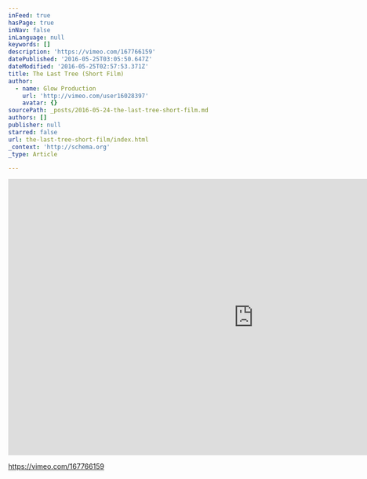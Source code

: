 ```yaml
---
inFeed: true
hasPage: true
inNav: false
inLanguage: null
keywords: []
description: 'https://vimeo.com/167766159'
datePublished: '2016-05-25T03:05:50.647Z'
dateModified: '2016-05-25T02:57:53.371Z'
title: The Last Tree (Short Film)
author:
  - name: Glow Production
    url: 'http://vimeo.com/user16028397'
    avatar: {}
sourcePath: _posts/2016-05-24-the-last-tree-short-film.md
authors: []
publisher: null
starred: false
url: the-last-tree-short-film/index.html
_context: 'http://schema.org'
_type: Article

---
```

<iframe src="https://cdn.embedly.com/widgets/media.html?src=https%3A%2F%2Fplayer.vimeo.com%2Fvideo%2F167766159&amp;url=https%3A%2F%2Fvimeo.com%2F167766159&amp;image=http%3A%2F%2Fi.vimeocdn.com%2Fvideo%2F572131301_1280.jpg&amp;key=b7d04c9b404c499eba89ee7072e1c4f7&amp;type=text%2Fhtml&amp;schema=vimeo" width="1000" height="563" scrolling="no" frameborder="0" allowfullscreen="" style=""></iframe>

https://vimeo.com/167766159